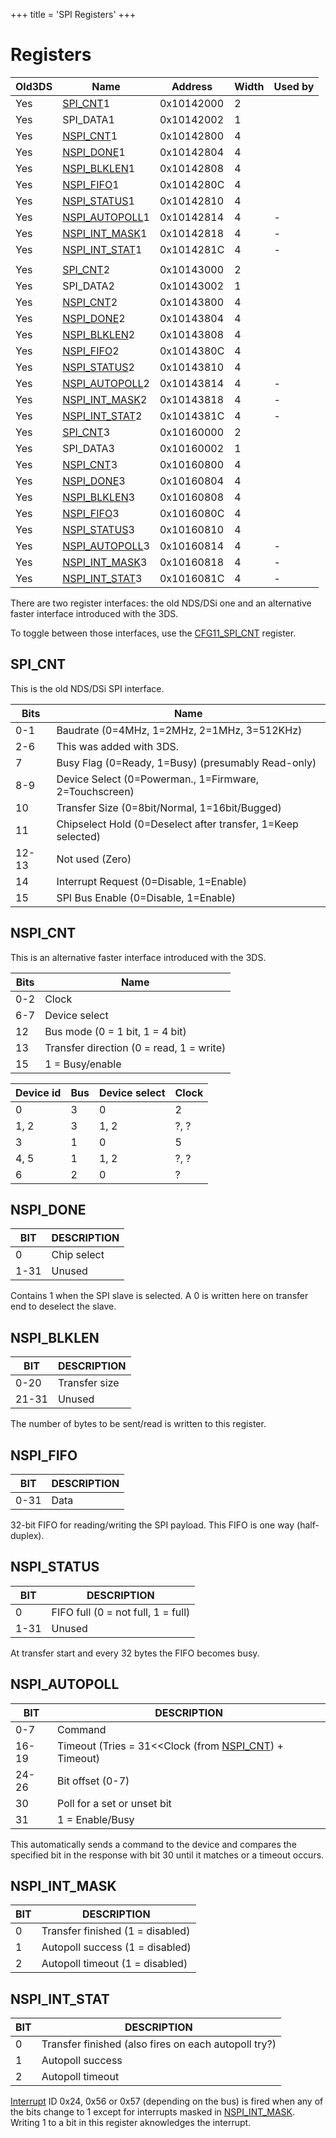 +++
title = 'SPI Registers'
+++

# Registers

| Old3DS | Name                                        | Address    | Width | Used by |
|--------|---------------------------------------------|------------|-------|---------|
| Yes    | [SPI_CNT](#SPI_CNT "wikilink")1             | 0x10142000 | 2     |         |
| Yes    | SPI_DATA1                                   | 0x10142002 | 1     |         |
| Yes    | [NSPI_CNT](#NSPI_CNT "wikilink")1           | 0x10142800 | 4     |         |
| Yes    | [NSPI_DONE](#NSPI_DONE "wikilink")1         | 0x10142804 | 4     |         |
| Yes    | [NSPI_BLKLEN](#NSPI_BLKLEN "wikilink")1     | 0x10142808 | 4     |         |
| Yes    | [NSPI_FIFO](#NSPI_FIFO "wikilink")1         | 0x1014280C | 4     |         |
| Yes    | [NSPI_STATUS](#NSPI_STATUS "wikilink")1     | 0x10142810 | 4     |         |
| Yes    | [NSPI_AUTOPOLL](#NSPI_AUTOPOLL "wikilink")1 | 0x10142814 | 4     | \-      |
| Yes    | [NSPI_INT_MASK](#NSPI_INT_MASK "wikilink")1 | 0x10142818 | 4     | \-      |
| Yes    | [NSPI_INT_STAT](#NSPI_INT_STAT "wikilink")1 | 0x1014281C | 4     | \-      |
|        |                                             |            |       |         |
| Yes    | [SPI_CNT](#SPI_CNT "wikilink")2             | 0x10143000 | 2     |         |
| Yes    | SPI_DATA2                                   | 0x10143002 | 1     |         |
| Yes    | [NSPI_CNT](#NSPI_CNT "wikilink")2           | 0x10143800 | 4     |         |
| Yes    | [NSPI_DONE](#NSPI_DONE "wikilink")2         | 0x10143804 | 4     |         |
| Yes    | [NSPI_BLKLEN](#NSPI_BLKLEN "wikilink")2     | 0x10143808 | 4     |         |
| Yes    | [NSPI_FIFO](#NSPI_FIFO "wikilink")2         | 0x1014380C | 4     |         |
| Yes    | [NSPI_STATUS](#NSPI_STATUS "wikilink")2     | 0x10143810 | 4     |         |
| Yes    | [NSPI_AUTOPOLL](#NSPI_AUTOPOLL "wikilink")2 | 0x10143814 | 4     | \-      |
| Yes    | [NSPI_INT_MASK](#NSPI_INT_MASK "wikilink")2 | 0x10143818 | 4     | \-      |
| Yes    | [NSPI_INT_STAT](#NSPI_INT_STAT "wikilink")2 | 0x1014381C | 4     | \-      |
| Yes    | [SPI_CNT](#SPI_CNT "wikilink")3             | 0x10160000 | 2     |         |
| Yes    | SPI_DATA3                                   | 0x10160002 | 1     |         |
| Yes    | [NSPI_CNT](#NSPI_CNT "wikilink")3           | 0x10160800 | 4     |         |
| Yes    | [NSPI_DONE](#NSPI_DONE "wikilink")3         | 0x10160804 | 4     |         |
| Yes    | [NSPI_BLKLEN](#NSPI_BLKLEN "wikilink")3     | 0x10160808 | 4     |         |
| Yes    | [NSPI_FIFO](#NSPI_FIFO "wikilink")3         | 0x1016080C | 4     |         |
| Yes    | [NSPI_STATUS](#NSPI_STATUS "wikilink")3     | 0x10160810 | 4     |         |
| Yes    | [NSPI_AUTOPOLL](#NSPI_AUTOPOLL "wikilink")3 | 0x10160814 | 4     | \-      |
| Yes    | [NSPI_INT_MASK](#NSPI_INT_MASK "wikilink")3 | 0x10160818 | 4     | \-      |
| Yes    | [NSPI_INT_STAT](#NSPI_INT_STAT "wikilink")3 | 0x1016081C | 4     | \-      |

There are two register interfaces: the old NDS/DSi one and an
alternative faster interface introduced with the 3DS.

To toggle between those interfaces, use the
[CFG11_SPI_CNT](CONFIG11_Registers#CFG11_SPI_CNT "wikilink") register.

## SPI_CNT

This is the old NDS/DSi SPI interface.

| Bits  | Name                                                         |
|-------|--------------------------------------------------------------|
| 0-1   | Baudrate (0=4MHz, 1=2MHz, 2=1MHz, 3=512KHz)                  |
| 2-6   | This was added with 3DS.                                     |
| 7     | Busy Flag (0=Ready, 1=Busy) (presumably Read-only)           |
| 8-9   | Device Select (0=Powerman., 1=Firmware, 2=Touchscreen)       |
| 10    | Transfer Size (0=8bit/Normal, 1=16bit/Bugged)                |
| 11    | Chipselect Hold (0=Deselect after transfer, 1=Keep selected) |
| 12-13 | Not used (Zero)                                              |
| 14    | Interrupt Request (0=Disable, 1=Enable)                      |
| 15    | SPI Bus Enable (0=Disable, 1=Enable)                         |

## NSPI_CNT

This is an alternative faster interface introduced with the 3DS.

| Bits | Name                                     |
|------|------------------------------------------|
| 0-2  | Clock                                    |
| 6-7  | Device select                            |
| 12   | Bus mode (0 = 1 bit, 1 = 4 bit)          |
| 13   | Transfer direction (0 = read, 1 = write) |
| 15   | 1 = Busy/enable                          |

| Device id | Bus | Device select | Clock |
|-----------|-----|---------------|-------|
| 0         | 3   | 0             | 2     |
| 1, 2      | 3   | 1, 2          | ?, ?  |
| 3         | 1   | 0             | 5     |
| 4, 5      | 1   | 1, 2          | ?, ?  |
| 6         | 2   | 0             | ?     |

## NSPI_DONE

| BIT  | DESCRIPTION |
|------|-------------|
| 0    | Chip select |
| 1-31 | Unused      |

Contains 1 when the SPI slave is selected. A 0 is written here on
transfer end to deselect the slave.

## NSPI_BLKLEN

| BIT   | DESCRIPTION   |
|-------|---------------|
| 0-20  | Transfer size |
| 21-31 | Unused        |

The number of bytes to be sent/read is written to this register.

## NSPI_FIFO

| BIT  | DESCRIPTION |
|------|-------------|
| 0-31 | Data        |

32-bit FIFO for reading/writing the SPI payload. This FIFO is one way
(half-duplex).

## NSPI_STATUS

| BIT  | DESCRIPTION                        |
|------|------------------------------------|
| 0    | FIFO full (0 = not full, 1 = full) |
| 1-31 | Unused                             |

At transfer start and every 32 bytes the FIFO becomes busy.

## NSPI_AUTOPOLL

| BIT   | DESCRIPTION                                                                     |
|-------|---------------------------------------------------------------------------------|
| 0-7   | Command                                                                         |
| 16-19 | Timeout (Tries = 31\<\<Clock (from [NSPI_CNT](#NSPI_CNT "wikilink")) + Timeout) |
| 24-26 | Bit offset (0-7)                                                                |
| 30    | Poll for a set or unset bit                                                     |
| 31    | 1 = Enable/Busy                                                                 |

This automatically sends a command to the device and compares the
specified bit in the response with bit 30 until it matches or a timeout
occurs.

## NSPI_INT_MASK

| BIT | DESCRIPTION                      |
|-----|----------------------------------|
| 0   | Transfer finished (1 = disabled) |
| 1   | Autopoll success (1 = disabled)  |
| 2   | Autopoll timeout (1 = disabled)  |

## NSPI_INT_STAT

| BIT | DESCRIPTION                                          |
|-----|------------------------------------------------------|
| 0   | Transfer finished (also fires on each autopoll try?) |
| 1   | Autopoll success                                     |
| 2   | Autopoll timeout                                     |

[Interrupt](ARM11_Interrupts#Hardware_Interrupts "wikilink") ID 0x24,
0x56 or 0x57 (depending on the bus) is fired when any of the bits change
to 1 except for interrupts masked in
[NSPI_INT_MASK](#NSPI_INT_MASK "wikilink"). Writing 1 to a bit in this
register aknowledges the interrupt.